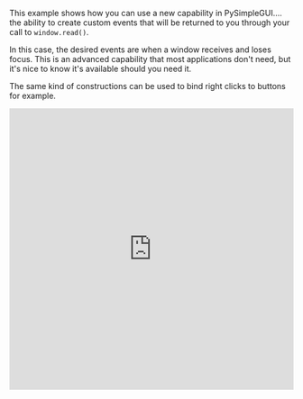 This example shows how you can use a new capability in PySimpleGUI.... the ability to create custom events that will be returned to you through your call to `window.read()`.

In this case, the desired events are when a window receives and loses focus.  This is an advanced capability that most applications don't need, but it's nice to know it's available should you need it.

The same kind of constructions can be used to bind right clicks to buttons for example.


<iframe src='https://trinket.io/embed/pygame/49c5d264d8?start=result' width='100%' height='500' frameborder='0' marginwidth='0' marginheight='0' allowfullscreen></iframe>
